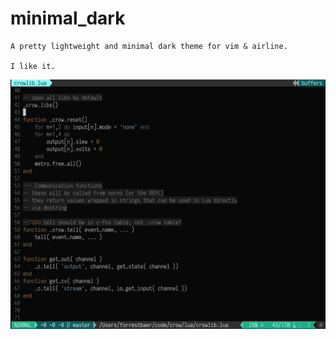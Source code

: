 # minimal_dark

    A pretty lightweight and minimal dark theme for vim & airline.
    
    I like it.

![Screenshot](screenshot.png)

